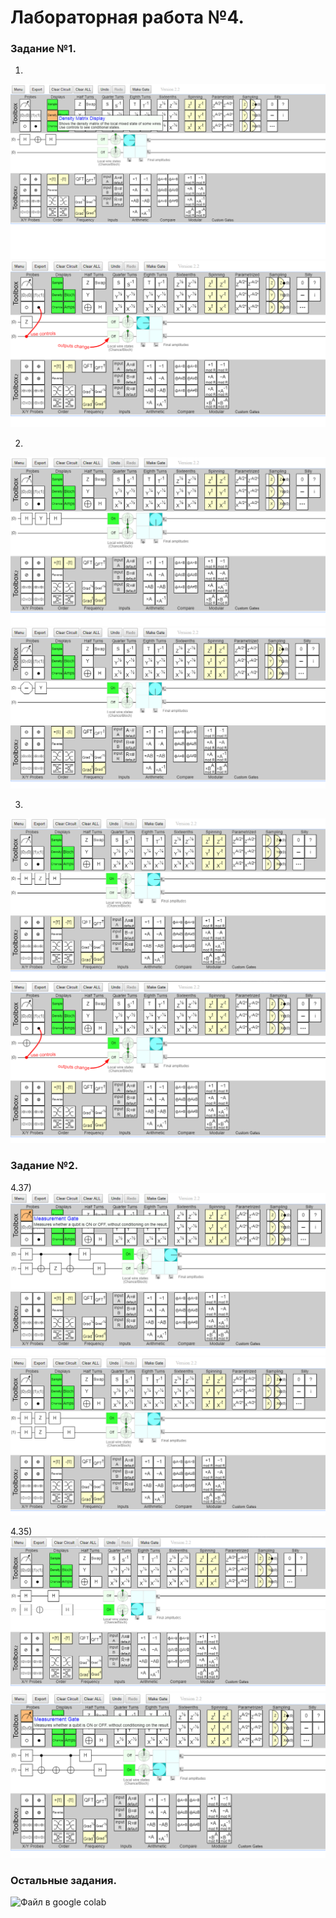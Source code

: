# **Лабораторная работа №4.**

### **Задание №1.**

1)
![11](pic/11.PNG)
![112](pic/11_2.PNG)

2)
![12](pic/12.PNG)
![122](pic/12_2.PNG)

3)
![13](pic/13.PNG)
![132](pic/13_2.PNG)

### **Задание №2.**

4.37)
![21](pic/21.PNG)
![212](pic/21_2.PNG)

4.35)
![22](pic/22.PNG)
![222](pic/22_2.PNG)

### **Остальные задания.**

![Файл в google colab](lab.ipynb)